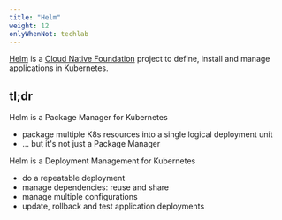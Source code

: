 ```yaml
---
title: "Helm"
weight: 12
onlyWhenNot: techlab
---
```


[Helm](https://github.com/helm/helm) is a [Cloud Native Foundation](https://www.cncf.io/) project to define, install and manage applications in Kubernetes.


## tl;dr

Helm is a Package Manager for Kubernetes

* package multiple K8s resources into a single logical deployment unit
* ... but it's not just a Package Manager

Helm is a Deployment Management for Kubernetes

* do a repeatable deployment
* manage dependencies: reuse and share
* manage multiple configurations
* update, rollback and test application deployments
